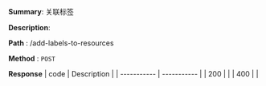 **Summary**: 关联标签

**Description**:

**Path** : /add-labels-to-resources

**Method** : `POST`

**Response**
| code      | Description |
| ----------- | ----------- |
|  200   |       |
|  400   |       |

